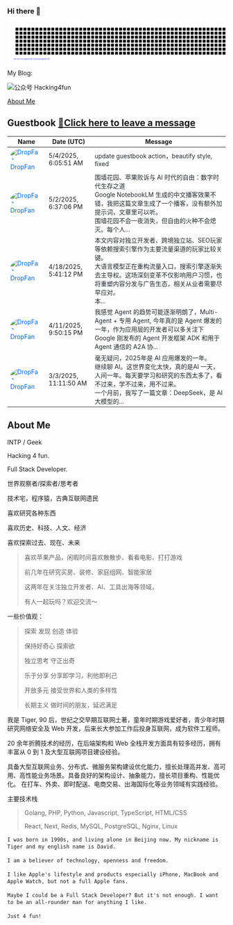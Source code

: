 ### Hi there 👋

<!--
**DropFan/DropFan** is a ✨ _special_ ✨ repository because its `README.md` (this file) appears on your GitHub profile.

Here are some ideas to get you started:

- 🔭 I’m currently working on ...
- 🌱 I’m currently learning ...
- 👯 I’m looking to collaborate on ...
- 🤔 I’m looking for help with ...
- 💬 Ask me about ...
- 📫 How to reach me: ...
- 😄 Pronouns: ...
- ⚡ Fun fact: ...
![Tiger's GitHub stats](https://github-readme-stats.vercel.app/api?username=dropfan&include_all_commits=true&count_private=true&show_icons=true&theme=transparent)
[![Top Langs](https://github-readme-stats.vercel.app/api/top-langs/?username=dropfan&hide=shell)](https://github.com/anuraghazra/github-readme-stats)
-->

![I'm Tiger](gitartwork.svg)

My Blog:

![公众号 Hacking4fun](./assets/wechat_hacking4fun.png)

[About Me](#about-me)


## Guestbook [📝Click here to leave a message](https://github.com/DropFan/DropFan/issues/1#react-issue-comment-composer)
<!-- Guestbook -->
| Name | Date (UTC) | Message |
|---|---|---|
| <a href="https://github.com/DropFan" target="_blank" style="text-decoration: none; color: #0366d6;"><img width="24" src="https://avatars.githubusercontent.com/u/1765378?s=24&u=856b621b99ff7c3bf23f4dcbd096e2569f7df7e1&v=4" alt="DropFan" style="border-radius: 50%; vertical-align: middle; margin-right: 5px;"/> DropFan</a> |5/4/2025, 6:05:51 AM|<a href="https://github.com/DropFan/DropFan/issues/1#issuecomment-2849022794" target="_blank" style="text-decoration: none; color: #24292e;">update guestbook action，beautify style, fixed</a>|
| <a href="https://github.com/DropFan" target="_blank" style="text-decoration: none; color: #0366d6;"><img width="24" src="https://avatars.githubusercontent.com/u/1765378?s=24&u=856b621b99ff7c3bf23f4dcbd096e2569f7df7e1&v=4" alt="DropFan" style="border-radius: 50%; vertical-align: middle; margin-right: 5px;"/> DropFan</a> |5/2/2025, 6:37:06 PM|<a href="https://github.com/DropFan/DropFan/issues/1#issuecomment-2847856535" target="_blank" style="text-decoration: none; color: #24292e;">围墙花园、苹果败诉与 AI 时代的自由：数字时代生存之道<br />Google NotebookLM 生成的中文播客效果不错，我把这篇文章生成了一个播客，没有额外加提示词，文章里可以听。<br />围墙花园不会一夜消失，但自由的火种不会熄灭。每个人...</a>|
| <a href="https://github.com/DropFan" target="_blank" style="text-decoration: none; color: #0366d6;"><img width="24" src="https://avatars.githubusercontent.com/u/1765378?s=24&u=856b621b99ff7c3bf23f4dcbd096e2569f7df7e1&v=4" alt="DropFan" style="border-radius: 50%; vertical-align: middle; margin-right: 5px;"/> DropFan</a> |4/18/2025, 5:41:12 PM|<a href="https://github.com/DropFan/DropFan/issues/1#issuecomment-2815911033" target="_blank" style="text-decoration: none; color: #24292e;">本文内容对独立开发者、跨境独立站、SEO玩家等依赖搜索引擎作为主要流量渠道的玩家比较关键。<br />大语言模型正在重构流量入口，搜索引擎逐渐失去主导权。这场深刻变革不仅影响用户习惯，也将重塑内容分发与广告生态，相关从业者需要尽早应对。<br />本...</a>|
| <a href="https://github.com/DropFan" target="_blank" style="text-decoration: none; color: #0366d6;"><img width="24" src="https://avatars.githubusercontent.com/u/1765378?s=24&u=856b621b99ff7c3bf23f4dcbd096e2569f7df7e1&v=4" alt="DropFan" style="border-radius: 50%; vertical-align: middle; margin-right: 5px;"/> DropFan</a> |4/11/2025, 9:50:15 PM|<a href="https://github.com/DropFan/DropFan/issues/1#issuecomment-2798070117" target="_blank" style="text-decoration: none; color: #24292e;">我感觉 Agent 的趋势可能逐渐明朗了，Multi-Agent + 专用 Agent, 今年真的是 Agent 爆发的一年，作为应用层的开发者可以多关注下 Google 刚发布的 Agent 开发框架 ADK 和用于 Agent 通信的 A2A 协...</a>|
| <a href="https://github.com/DropFan" target="_blank" style="text-decoration: none; color: #0366d6;"><img width="24" src="https://avatars.githubusercontent.com/u/1765378?s=24&u=856b621b99ff7c3bf23f4dcbd096e2569f7df7e1&v=4" alt="DropFan" style="border-radius: 50%; vertical-align: middle; margin-right: 5px;"/> DropFan</a> |3/3/2025, 11:11:50 AM|<a href="https://github.com/DropFan/DropFan/issues/1#issuecomment-2694026622" target="_blank" style="text-decoration: none; color: #24292e;">毫无疑问，2025年是 AI 应用爆发的一年。<br />继续聊 AI。这世界变化太快，真的是AI 一天，人间一年。每天要学习和研究的东西太多了，看不过来，学不过来，用不过来。<br />一个月前，我写了一篇文章：DeepSeek，是 AI 大模型的...</a>|
<!-- /Guestbook -->

## About Me

INTP / Geek

Hacking 4 fun.

Full Stack Developer.

世界观察者/探索者/思考者

技术宅，程序猿，古典互联网遗民

喜欢研究各种东西

喜欢历史、科技、人文、经济

喜欢探索过去、现在、未来

>喜欢苹果产品，闲暇时间喜欢散散步、看看电影、打打游戏
>
>前几年在研究买房、装修、家庭组网、智能家居
>
>这两年在关注独立开发者、AI、工具出海等领域，
>
>有人一起玩吗？欢迎交流～

一些价值观：
>探索 发现 创造 体验
>
>保持好奇心 探索欲
>
>独立思考 守正出奇
>
>乐于分享 分享即学习，利他即利己
>
>开放多元 接受世界和人类的多样性
>
>长期主义 做时间的朋友，延迟满足

我是 Tiger, 90 后，世纪之交早期互联网土著，童年时期游戏爱好者，青少年时期研究网络安全及 Web 开发，后来长大参加工作后投身互联网，成为软件工程师。

20 余年折腾技术的经历，在后端架构和 Web 全栈开发方面具有较多经历，拥有丰富从 0 到 1 及大型互联网项目建设经验。

具备大型互联网业务、分布式、微服务架构建设优化能力，擅长处理高并发、高可用、高性能业务场景。具备良好的架构设计、抽象能力，擅长项目重构、性能优化。
在打车、外卖、即时配送、电商交易、出海国际化等业务领域有实践经验。

主要技术栈
>Golang, PHP, Python, Javascript, TypeScript, HTML/CSS
>
>React, Next, Redis, MySQL, PostgreSQL, Nginx, Linux



```
I was born in 1990s, and living alone in Beijing now. My nickname is Tiger and my english name is David.

I am a believer of technology, openness and freedom.

I like Apple's lifestyle and products especially iPhone, MacBook and Apple Watch, but not a full Apple fans.

Maybe I could be a Full Stack Developer? But it's not enough. I want to be an all-rounder man for anything I like.

Just 4 fun!
```
